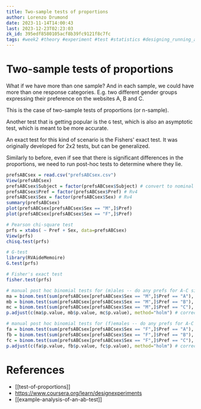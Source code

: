 ```yaml
---
title: Two-sample tests of proportions
author: Lorenzo Drumond
date: 2023-11-14T14:00:43
last: 2023-12-23T02:23:03
zk_id: 395edf8580105acf8b39fc9121f8c7fc
tags: #week2 #theory #experiment #test #statistics #designing_running_and_analyzing_experiments #proportions #design #coursera #rlang
---
```



# Two-sample tests of proportions
What if we have more than one sample? And in each sample, we could have more than one response categories. E.g. two different gender groups expressing their preference on the websites A, B and C.

This is the case of two-sample tests of proportions (or n-sample).

Another test that is getting popular is the `G` test, which is also an asymptotic test, which is meant to be more accurate.

An exact test for this kind of scenario is the Fishers' exact test. It was originally developed for 2x2 tests, but can be generalized.

Similarly to before, even if see that there is significant differences in the proportions, we need to run post-hoc tests to determine where they lie.

```R
prefsABCsex = read.csv("prefsABCsex.csv")
View(prefsABCsex)
prefsABCsex$Subject = factor(prefsABCsex$Subject) # convert to nominal factor
prefsABCsex$Pref = factor(prefsABCsex$Pref) # Rv4
prefsABCsex$Sex = factor(prefsABCsex$Sex) # Rv4
summary(prefsABCsex)
plot(prefsABCsex[prefsABCsex$Sex == "M",]$Pref)
plot(prefsABCsex[prefsABCsex$Sex == "F",]$Pref)

# Pearson chi-square test
prfs = xtabs( ~ Pref + Sex, data=prefsABCsex)
View(prfs)
chisq.test(prfs)

# G-test
library(RVAideMemoire)
G.test(prfs)

# Fisher's exact test
fisher.test(prfs)

# manual post hoc binomial tests for (m)ales -- do any prefs for A-C sig. differ from chance for males?
ma = binom.test(sum(prefsABCsex[prefsABCsex$Sex == "M",]$Pref == "A"), nrow(prefsABCsex[prefsABCsex$Sex == "M",]), p=1/3)
mb = binom.test(sum(prefsABCsex[prefsABCsex$Sex == "M",]$Pref == "B"), nrow(prefsABCsex[prefsABCsex$Sex == "M",]), p=1/3)
mc = binom.test(sum(prefsABCsex[prefsABCsex$Sex == "M",]$Pref == "C"), nrow(prefsABCsex[prefsABCsex$Sex == "M",]), p=1/3)
p.adjust(c(ma$p.value, mb$p.value, mc$p.value), method="holm") # correct for multiple comparisons

# manual post hoc binomial tests for (f)emales -- do any prefs for A-C sig. differ from chance for females?
fa = binom.test(sum(prefsABCsex[prefsABCsex$Sex == "F",]$Pref == "A"), nrow(prefsABCsex[prefsABCsex$Sex == "F",]), p=1/3)
fb = binom.test(sum(prefsABCsex[prefsABCsex$Sex == "F",]$Pref == "B"), nrow(prefsABCsex[prefsABCsex$Sex == "F",]), p=1/3)
fc = binom.test(sum(prefsABCsex[prefsABCsex$Sex == "F",]$Pref == "C"), nrow(prefsABCsex[prefsABCsex$Sex == "F",]), p=1/3)
p.adjust(c(fa$p.value, fb$p.value, fc$p.value), method="holm") # correct for multiple comparisons
```

# References
- [[test-of-proportions]]
- https://www.coursera.org/learn/designexperiments
- [[example-analysis-of-an-ab-test]]
